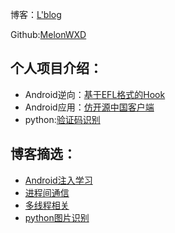 

博客：[L'blog](https://melonwxd.github.io/)

Github:[MelonWXD](https://github.com/MelonWXD)

## 个人项目介绍：

- Android逆向：[基于EFL格式的Hook](https://github.com/MelonWXD/ELFHooker)
- Android应用：[仿开源中国客户端](https://github.com/MelonWXD/SimpleOSC)
- python:[验证码识别](https://github.com/MelonWXD/VerificationMatcher)


## 博客摘选：

- [Android注入学习](https://melonwxd.github.io/tags/%E6%B3%A8%E5%85%A5/)
- [进程间通信](https://melonwxd.github.io/2017/10/28/android-ipc2/)
- [多线程相关](https://melonwxd.github.io/2018/04/16/%E5%A4%9A%E7%BA%BF%E7%A8%8B%E7%9B%B8%E5%85%B3/)
- [python图片识别](https://melonwxd.github.io/2018/02/27/%E9%AA%8C%E8%AF%81%E7%A0%81%E8%AF%86%E5%88%AB/)

